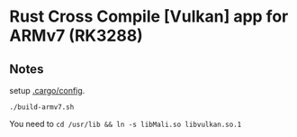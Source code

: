 Rust Cross Compile [Vulkan] app for ARMv7 (RK3288)
====

Notes
----


setup [.cargo/config](../Readme.md).

```
./build-armv7.sh
```

You need to `cd /usr/lib && ln -s libMali.so libvulkan.so.1`

